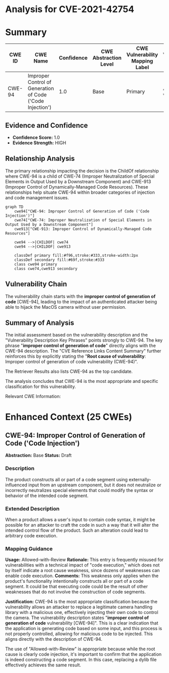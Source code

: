 # Analysis for CVE-2021-42754

# Summary

| CWE ID | CWE Name | Confidence | CWE Abstraction Level | CWE Vulnerability Mapping Label | CWE-Vulnerability Mapping Notes |
|---|---|---|---|---|---|
| CWE-94 | Improper Control of Generation of Code ('Code Injection') | 1.0 | Base | Primary | Allowed-with-Review |

## Evidence and Confidence

*   **Confidence Score:** 1.0
*   **Evidence Strength:** HIGH

## Relationship Analysis
The primary relationship impacting the decision is the ChildOf relationship where CWE-94 is a child of CWE-74 (Improper Neutralization of Special Elements in Output Used by a Downstream Component) and CWE-913 (Improper Control of Dynamically-Managed Code Resources). These relationships help situate CWE-94 within broader categories of injection and code management issues.

```mermaid
graph TD
    cwe94["CWE-94: Improper Control of Generation of Code ('Code Injection')"]
    cwe74["CWE-74: Improper Neutralization of Special Elements in Output Used by a Downstream Component"]
    cwe913["CWE-913: Improper Control of Dynamically-Managed Code Resources"]
    
    cwe94 -->|CHILDOF| cwe74
    cwe94 -->|CHILDOF| cwe913
    
    classDef primary fill:#f96,stroke:#333,stroke-width:2px
    classDef secondary fill:#69f,stroke:#333
    class cwe94 primary
    class cwe74,cwe913 secondary
```

## Vulnerability Chain
The vulnerability chain starts with the **improper control of generation of code** [CWE-94], leading to the impact of an authenticated attacker being able to hijack the MacOS camera without user permission.

## Summary of Analysis
The initial assessment based on the vulnerability description and the "Vulnerability Description Key Phrases" points strongly to CWE-94. The key phrase "**improper control of generation of code**" directly aligns with the CWE-94 description. The "CVE Reference Links Content Summary" further reinforces this by explicitly stating the "**Root cause of vulnerability**: Improper control of generation of code vulnerability (CWE-94)".

The Retriever Results also lists CWE-94 as the top candidate.

The analysis concludes that CWE-94 is the most appropriate and specific classification for this vulnerability.

Relevant CWE Information:

# Enhanced Context (25 CWEs)

## CWE-94: Improper Control of Generation of Code ('Code Injection')
**Abstraction:** Base
**Status:** Draft

### Description
The product constructs all or part of a code segment using externally-influenced input from an upstream component, but it does not neutralize or incorrectly neutralizes special elements that could modify the syntax or behavior of the intended code segment.

### Extended Description
When a product allows a user's input to contain code syntax, it might be possible for an attacker to craft the code in such a way that it will alter the intended control flow of the product. Such an alteration could lead to arbitrary code execution.

### Mapping Guidance
**Usage:** Allowed-with-Review
**Rationale:** This entry is frequently misused for vulnerabilities with a technical impact of "code execution," which does not by itself indicate a root cause weakness, since dozens of weaknesses can enable code execution.
**Comments:** This weakness only applies when the product's functionality intentionally constructs all or part of a code segment. It could be that executing code could be the result of other weaknesses that do not involve the construction of code segments.

**Justification:**
CWE-94 is the most appropriate classification because the vulnerability allows an attacker to replace a legitimate camera handling library with a malicious one, effectively injecting their own code to control the camera. The vulnerability description states "**improper control of generation of code** vulnerability [CWE-94]". This is a clear indication that the application is generating code based on some input, and this process is not properly controlled, allowing for malicious code to be injected. This aligns directly with the description of CWE-94.

The use of "Allowed-with-Review" is appropriate because while the root cause is clearly code injection, it's important to confirm that the application is indeed constructing a code segment. In this case, replacing a dylib file effectively achieves the same result.